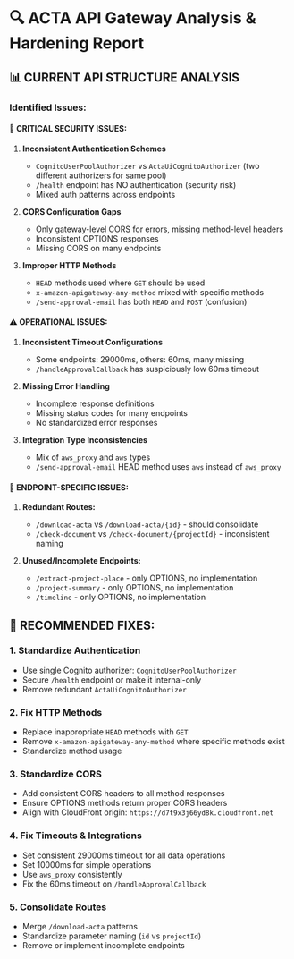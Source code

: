 # 🔍 ACTA API Gateway Analysis & Hardening Report

## 📊 **CURRENT API STRUCTURE ANALYSIS**

### **Identified Issues:**

#### 🚨 **CRITICAL SECURITY ISSUES:**

1. **Inconsistent Authentication Schemes**
   - `CognitoUserPoolAuthorizer` vs `ActaUiCognitoAuthorizer` (two different authorizers for same pool)
   - `/health` endpoint has NO authentication (security risk)
   - Mixed auth patterns across endpoints

2. **CORS Configuration Gaps**
   - Only gateway-level CORS for errors, missing method-level headers
   - Inconsistent OPTIONS responses
   - Missing CORS on many endpoints

3. **Improper HTTP Methods**
   - `HEAD` methods used where `GET` should be used
   - `x-amazon-apigateway-any-method` mixed with specific methods
   - `/send-approval-email` has both `HEAD` and `POST` (confusion)

#### ⚠️ **OPERATIONAL ISSUES:**

1. **Inconsistent Timeout Configurations**
   - Some endpoints: 29000ms, others: 60ms, many missing
   - `/handleApprovalCallback` has suspiciously low 60ms timeout

2. **Missing Error Handling**
   - Incomplete response definitions
   - Missing status codes for many endpoints
   - No standardized error responses

3. **Integration Type Inconsistencies**
   - Mix of `aws_proxy` and `aws` types
   - `/send-approval-email` HEAD method uses `aws` instead of `aws_proxy`

#### 🔧 **ENDPOINT-SPECIFIC ISSUES:**

1. **Redundant Routes:**
   - `/download-acta` vs `/download-acta/{id}` - should consolidate
   - `/check-document` vs `/check-document/{projectId}` - inconsistent naming

2. **Unused/Incomplete Endpoints:**
   - `/extract-project-place` - only OPTIONS, no implementation
   - `/project-summary` - only OPTIONS, no implementation
   - `/timeline` - only OPTIONS, no implementation

## 🎯 **RECOMMENDED FIXES:**

### **1. Standardize Authentication**

- Use single Cognito authorizer: `CognitoUserPoolAuthorizer`
- Secure `/health` endpoint or make it internal-only
- Remove redundant `ActaUiCognitoAuthorizer`

### **2. Fix HTTP Methods**

- Replace inappropriate `HEAD` methods with `GET`
- Remove `x-amazon-apigateway-any-method` where specific methods exist
- Standardize method usage

### **3. Standardize CORS**

- Add consistent CORS headers to all method responses
- Ensure OPTIONS methods return proper CORS headers
- Align with CloudFront origin: `https://d7t9x3j66yd8k.cloudfront.net`

### **4. Fix Timeouts & Integrations**

- Set consistent 29000ms timeout for all data operations
- Set 10000ms for simple operations
- Use `aws_proxy` consistently
- Fix the 60ms timeout on `/handleApprovalCallback`

### **5. Consolidate Routes**

- Merge `/download-acta` patterns
- Standardize parameter naming (`id` vs `projectId`)
- Remove or implement incomplete endpoints
